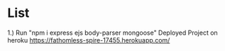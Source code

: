 # List
1.) Run "npm i express ejs body-parser mongoose"
Deployed Project on heroku
https://fathomless-spire-17455.herokuapp.com/

